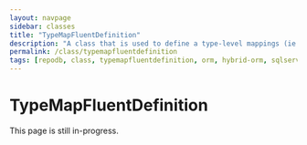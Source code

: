 ```yaml
---
layout: navpage
sidebar: classes
title: "TypeMapFluentDefinition"
description: "A class that is used to define a type-level mappings (ie: DB Type and Property Handler)."
permalink: /class/typemapfluentdefinition
tags: [repodb, class, typemapfluentdefinition, orm, hybrid-orm, sqlserver, sqlite, mysql, postgresql]
---
```


# TypeMapFluentDefinition

This page is still in-progress.
